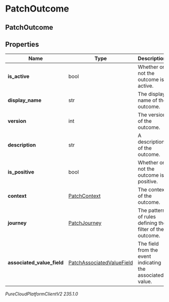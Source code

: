# PatchOutcome

## PatchOutcome

## Properties

|Name | Type | Description | Notes|
|------------ | ------------- | ------------- | -------------|
| **is_active** | bool | Whether or not the outcome is active. | [optional] |
| **display_name** | str | The display name of the outcome. | |
| **version** | int | The version of the outcome. | [optional] |
| **description** | str | A description of the outcome. | [optional] |
| **is_positive** | bool | Whether or not the outcome is positive. | [optional] |
| **context** | [PatchContext](PatchContext) | The context of the outcome. | [optional] |
| **journey** | [PatchJourney](PatchJourney) | The pattern of rules defining the filter of the outcome. | [optional] |
| **associated_value_field** | [PatchAssociatedValueField](PatchAssociatedValueField) | The field from the event indicating the associated value. | [optional] |



_PureCloudPlatformClientV2 235.1.0_
